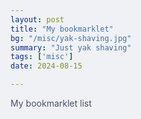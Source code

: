 ```yaml
---
layout: post
title: "My bookmarklet"
bg: "/misc/yak-shaving.jpg"
summary: "Just yak shaving"
tags: ['misc']
date: 2024-08-15

---
```


My bookmarklet list

<html lang="en">
  <head>
    <meta charset="UTF-8" />
    <meta http-equiv="X-UA-Compatible" content="IE=edge" />
    <meta name="viewport" content="width=device-width, initial-scale=1.0" />
    <link rel="stylesheet" href="style.css" />
    <title>MML bookmarklet</title>
    <style>
      html {
        font-size: 20px;
        background-color: #eff1f5;
        color: #4c4f69;
        display: flex;
        justify-content: center;
        font-family: Arial, Helvetica, serif;
      }

      b {
        color: #1e66f5;
      }

      a {
        text-decoration: none;
      }

      li {
        padding-bottom: 5px;
      }

      .main {
        display: flex;
        align-items: center;
        flex-direction: column;
        flex-wrap: wrap;
        width: 550px;
        /* row-gap: 10px; */
      }

      .script {
        font-size: 25px;
        width: 400px;
        padding: 15px 35px;
        border-radius: 10px;
        text-align: center;
        color: #000000;
        background-color: #ea76cb;
        border-style: solid;
        transition-duration: 0.5s;
      }

      .script:hover {
        background-color: #eff1f5;
      }
    </style>
  </head>
  <body>
    <div class="main">
      <h3 align="center">My bookmarklet</h3>
      <ul>
        <li>
          <b>Bước 1:</b> Mở thanh bookmark trên trình duyệt của bạn bằng tổ hợp
          phím <b>Ctrl + Shift + B</b>
        </li>
        <li>
          <b>Bước 2:</b> Kéo cái thanh hồng hồng xinh xinh lên thanh bookmark mà
          bạn vừa mở
        </li>
        <li><b>Bước 3:</b> Vô trang bạn muốn chạy</li>
        <li><b>Bước 4:</b> Ấn vô cái bookmark bạn vừa tạo là xong :></li>
      </ul>

      <a
        style="text-decoration: none"
        class="script"
        cmt="encode script and convert double quote to single quote"
        href="javascript:(function()%7B(function()%7Bfunction _get(key)%7Breturn localStorage.getItem(key)%3D%3D%3D'visited'%7Dfunction isEmpty(value)%7Bvar i%3D0%3Bfor(%3Bi<list.length%3Bi%2B%2B)%7Bvar file%3Dlist%5Bi%5D%3Bif(file.type%3D%3D%3D'domain'%26%26(new RegExp('%5E'%2Bfile.value.replace(%2F%5C*%2Fg%2C'.*')%2B'%24')).test(value))return true%7Dreturn false%7Dfunction provide(uris)%7Bif(uris%26%26Array.isArray(uris))list%3Duris%7Dfunction load()%7Bvar uris%3DJSON.parse(localStorage.getItem('config'))%3Bprovide(uris)%7Dfunction callback()%7BlocalStorage.setItem('config'%2CJSON.stringify(list))%7Dfunction handleResult(result)%7Bvar doc%3D%0A%7B'type'%3A'domain'%2C'value'%3Aresult%2C'tag'%3A%5B'tab'%5D%7D%3Blist.push(doc)%3Bcallback()%7Dfunction clone(dataAndEvents)%7Blist%3DdataAndEvents%3Bcallback()%7Dvar list%3D%5B%5D%3Bload()%3Bvar asserterNames%3Ddocument.querySelectorAll('.titleline')%3BasserterNames.forEach(function(c)%7Bvar link%3Dc.querySelector('a')%3Bif(link%26%26link.href)%7Bvar path%3Dlink.href%3Bif(!_get(path)%26%26!isEmpty(path))%7Bwindow.open(path%2C'_blank')%3BlocalStorage.setItem(path%2C'visited')%7Delse console.log('Link excluded or already visited%3A'%2Cpath)%7Delse console.log('No valid href found.')%7D)%7D)()%3B%7D)()%3B"
        >Hancker new with config skip tag</a
      >
      <div style="white-space: nowrap; overflow-x: auto; max-width: 100%; padding: 10px;">
    Example config
    <div style="display: inline; border: 3px solid #fff;">
        [{"type":"domain","value":"https://arxiv.org/*","tag":["science","paper"]},{"type":"domain","value":"https://theguardian.com/*","tag":["magazine"]},{"type":"domain","value":"https://*medium.com/","tag":["science","blockIP"]},{"type":"domain","value":"https://www.ycombinator.com/*","tag":["YC"]},{"type":"importUrl","value":"","tag":["failed","CORS"]},{"type":"domain","value":"","tag":["added"]},{"type":"domain","value":"*/doi/*","tag":["science","paper"]},{"type":"domain","value":"*/github.com/*","tag":["code"]},{"type":"domain","value":"*/twitter.com/*","tag":["social"]},{"type":"domain","value":"*/pubmed./*","tag":["medicine"]},{"type":"domain","value":"*/nature.com/*","tag":["paper"]}]
        </div>
    </div>

    <a
      style="text-decoration: none"
      class="script"
      cmt="encode script and convert double quote to single quote"
      href="javascript:jQuery('.question-rankings').each(function(){var n;$(this).find('input').get(4).checked=!0});jQuery('.question-answers').each(function(){var n;$(this).find('input').get(4).checked=!0});"
      >Đánh Giá Người Học Random</a
    >

    <a
      style="text-decoration: none"
      class="script"
      cmt="encode script and convert double quote to single quote"
      href="javascript:document.title=prompt("Enter page title")??document.title;"
      >Đổi tên page</a
    >

     <a
      style="text-decoration: none"
      class="script"
      cmt="encode script and convert double quote to single quote"
      href="javascript:setTimeout(()=>location.reload(), prompt('Reload the page in seconds:')*1000)"
      >Auto reload after x seconds</a
    >

    </div>
  </body>
</html>

